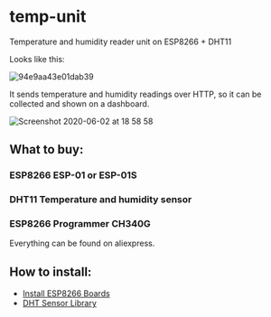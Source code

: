 # temp-unit
Temperature and humidity reader unit on ESP8266 + DHT11

Looks like this:

![94e9aa43e01dab39](https://user-images.githubusercontent.com/347098/83553224-cf9e5800-a502-11ea-8d09-b187b2867581.jpg)

It sends temperature and humidity readings over HTTP, so it can be collected and shown on a dashboard.

![Screenshot 2020-06-02 at 18 58 58](https://user-images.githubusercontent.com/347098/83553478-2a37b400-a503-11ea-8d5a-b22a5354f86d.png)

## What to buy:
### ESP8266 ESP-01 or ESP-01S

### DHT11 Temperature and humidity sensor

### ESP8266 Programmer CH340G

Everything can be found on aliexpress.

## How to install:
- [Install ESP8266 Boards](https://github.com/esp8266/Arduino#installing-with-boards-manager)
- [DHT Sensor Library](https://github.com/adafruit/DHT-sensor-library)
